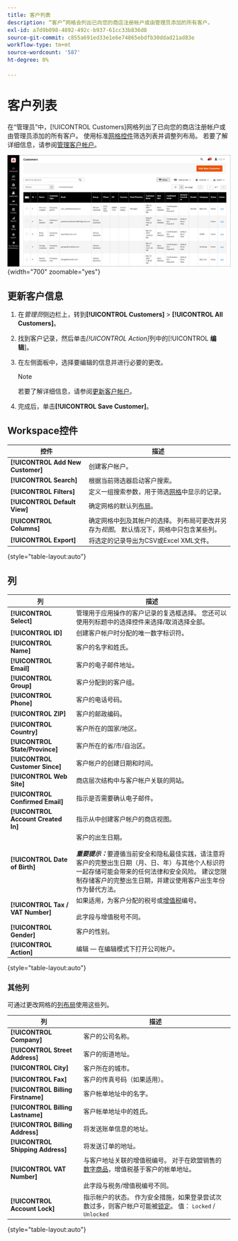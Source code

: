 ```yaml
---
title: 客户列表
description: “客户”网格会列出已向您的商店注册帐户或由管理员添加的所有客户。
exl-id: a7d9b098-4892-492c-b937-61cc33b836d8
source-git-commit: c855a691ed33e1e6e74865ebdfb30ddad21ad83e
workflow-type: tm+mt
source-wordcount: '587'
ht-degree: 0%

---
```


# 客户列表

在“管理员”中，[!UICONTROL Customers]网格列出了已向您的商店注册帐户或由管理员添加的所有客户。 使用标准[网格控件](../getting-started/admin-grid-controls.md)筛选列表并调整列布局。 若要了解详细信息，请参阅[管理客户帐户](../customers/manage-account.md)。

![客户列表](assets/customer-accounts-all-grid.png){width="700" zoomable="yes"}

## 更新客户信息

1. 在&#x200B;_管理员_&#x200B;侧边栏上，转到&#x200B;**[!UICONTROL Customers]** > **[!UICONTROL All Customers]**。

1. 找到客户记录，然后单击&#x200B;_[!UICONTROL Action]_&#x200B;列中的&#x200B;[!UICONTROL **编辑**]。

1. 在左侧面板中，选择要编辑的信息并进行必要的更改。

   >[!NOTE]
   >
   >若要了解详细信息，请参阅[更新客户帐户](../customers/update-account.md)。

1. 完成后，单击&#x200B;**[!UICONTROL Save Customer]**。

## Workspace控件

| 控件 | 描述 |
| --- | --- |
| **[!UICONTROL Add New Customer]** | 创建客户帐户。 |
| **[!UICONTROL Search]** | 根据当前筛选器启动客户搜索。 |
| **[!UICONTROL Filters]** | 定义一组搜索参数，用于筛选[网格](../getting-started/admin-grid-controls.md)中显示的记录。 |
| **[!UICONTROL Default View]** | 确定网格的默认列[布局](../getting-started/admin-grid-controls.md)。 |
| **[!UICONTROL Columns]** | 确定网格中[列](../getting-started/admin-grid-controls.md)及其帐户的选择。 列布局可更改并另存为&#x200B;_视图_。 默认情况下，网格中只包含某些列。 |
| **[!UICONTROL Export]** | 将选定的记录导出为CSV或Excel XML文件。 |

{style="table-layout:auto"}

## 列

| 列 | 描述 |
| --- | --- |
| **[!UICONTROL Select]** | 管理用于应用操作的客户记录的复选框选择。 您还可以使用列标题中的选择控件来选择/取消选择全部。 |
| **[!UICONTROL ID]** | 创建客户帐户时分配的唯一数字标识符。 |
| **[!UICONTROL Name]** | 客户的名字和姓氏。 |
| **[!UICONTROL Email]** | 客户的电子邮件地址。 |
| **[!UICONTROL Group]** | 客户分配到的客户组。 |
| **[!UICONTROL Phone]** | 客户的电话号码。 |
| **[!UICONTROL ZIP]** | 客户的邮政编码。 |
| **[!UICONTROL Country]** | 客户所在的国家/地区。 |
| **[!UICONTROL State/Province]** | 客户所在的省/市/自治区。 |
| **[!UICONTROL Customer Since]** | 客户帐户的创建日期和时间。 |
| **[!UICONTROL Web Site]** | 商店层次结构中与客户帐户关联的网站。 |
| **[!UICONTROL Confirmed Email]** | 指示是否需要确认电子邮件。 |
| **[!UICONTROL Account Created In]** | 指示从中创建客户帐户的商店视图。 |
| **[!UICONTROL Date of Birth]** | 客户的出生日期。 <br><br>**_重要提示：_**&#x200B;要遵循当前安全和隐私最佳实践，请注意将客户的完整出生日期（月、日、年）与其他个人标识符一起存储可能会带来的任何法律和安全风险。 建议您限制存储客户的完整出生日期，并建议使用客户出生年份作为替代方法。 |
| **[!UICONTROL Tax / VAT Number]** | 如果适用，为客户分配的税号或[增值税](../stores-purchase/vat.md)编号。 <br/><br/>此字段与增值税号不同。 |
| **[!UICONTROL Gender]** | 客户的性别。 |
| **[!UICONTROL Action]** | 编辑 — 在编辑模式下打开公司帐户。 |

{style="table-layout:auto"}

### 其他列

可通过更改网格的[列布局](../getting-started/admin-grid-controls.md)使用这些列。

| 列 | 描述 |
| --- | --- |
| **[!UICONTROL Company]** | 客户的公司名称。 |
| **[!UICONTROL Street Address]** | 客户的街道地址。 |
| **[!UICONTROL City]** | 客户所在的城市。 |
| **[!UICONTROL Fax]** | 客户的传真号码（如果适用）。 |
| **[!UICONTROL Billing Firstname]** | 客户帐单地址中的名字。 |
| **[!UICONTROL Billing Lastname]** | 客户帐单地址中的姓氏。 |
| **[!UICONTROL Billing Address]** | 将发送账单信息的地址。 |
| **[!UICONTROL Shipping Address]** | 将发送订单的地址。 |
| **[!UICONTROL VAT Number]** | 与客户地址关联的增值税编号。 对于在欧盟销售的[数字商品](../stores-purchase/taxes.md)，增值税基于客户的帐单地址。 <br/><br/>此字段与税务/增值税编号不同。 |
| **[!UICONTROL Account Lock]** | 指示帐户的状态。 作为安全措施，如果登录尝试次数过多，则客户帐户可能被[锁定](../customers/password-options.md)。 值： `Locked` / `Unlocked` |

{style="table-layout:auto"}
